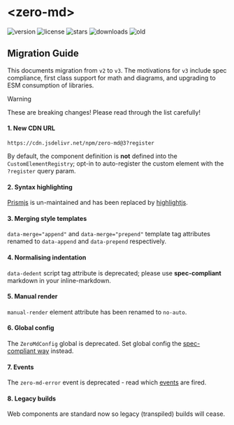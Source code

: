 # &lt;zero-md&gt;

![version](https://img.shields.io/npm/v/zero-md) ![license](https://img.shields.io/npm/l/zero-md)
![stars](https://img.shields.io/github/stars/zerodevx/zero-md?style=flat&color=yellow)
![downloads](https://img.shields.io/jsdelivr/npm/hm/zero-md)
![old](<https://img.shields.io/jsdelivr/gh/hm/zerodevx/zero-md?label=jsdelivr(old)&color=lightgray>)

## Migration Guide

This documents migration from `v2` to `v3`. The motivations for `v3` include spec compliance, first
class support for math and diagrams, and upgrading to ESM consumption of libraries.

> [!WARNING]  
> These are breaking changes! Please read through the list carefully!

#### 1. New CDN URL

```
https://cdn.jsdelivr.net/npm/zero-md@3?register
```

By default, the component definition is **not** defined into the `CustomElementRegistry`; opt-in to
auto-register the custom element with the `?register` query param.

#### 2. Syntax highlighting

[Prismjs](https://github.com/PrismJS/prism) is un-maintained and has been replaced by
[highlightjs](https://github.com/highlightjs/highlight.js).

#### 3. Merging style templates

`data-merge="append"` and `data-merge="prepend"` template tag attributes renamed to `data-append`
and `data-prepend` respectively.

#### 4. Normalising indentation

`data-dedent` script tag attribute is deprecated; please use **spec-compliant** markdown in your
inline-markdown.

#### 5. Manual render

`manual-render` element attribute has been renamed to `no-auto`.

#### 6. Global config

The `ZeroMdConfig` global is deprecated. Set global config the
[spec-compliant way](./advanced-usage.md#global-config) instead.

#### 7. Events

The `zero-md-error` event is deprecated - read which [events](./advanced-usage.md#events) are fired.

#### 8. Legacy builds

Web components are standard now so legacy (transpiled) builds will cease.

